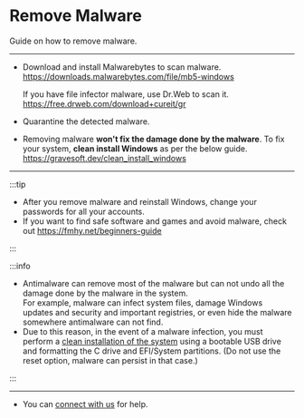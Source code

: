 # Remove Malware

Guide on how to remove malware.

---

- Download and install Malwarebytes to scan malware.  
  https://downloads.malwarebytes.com/file/mb5-windows  
  
  If you have file infector malware, use Dr.Web to scan it.  
  https://free.drweb.com/download+cureit/gr

- Quarantine the detected malware.

- Removing malware **won't fix the damage done by the malware**. To fix your system, **clean install Windows** as per the below guide.  
https://gravesoft.dev/clean_install_windows

---

:::tip

- After you remove malware and reinstall Windows, change your passwords for all your accounts.
- If you want to find safe software and games and avoid malware, check out https://fmhy.net/beginners-guide

:::

:::info  

- Antimalware can remove most of the malware but can not undo all the damage done by the malware in the system.  
  For example, malware can infect system files, damage Windows updates and security and important registries, or even hide the malware somewhere antimalware can not find. 
- Due to this reason, in the event of a malware infection, you must perform a [clean installation of the system](https://gravesoft.dev/clean_install_windows) using a bootable USB drive and formatting the C drive and EFI/System partitions. (Do not use the reset option, malware can persist in that case.)

:::

---

- You can [connect with us](troubleshoot.md) for help.
